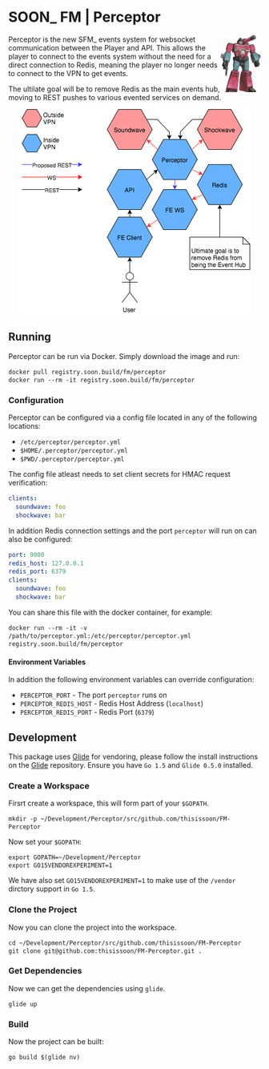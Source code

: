 # SOON\_ FM | Perceptor

<img src="perceptor.jpg" width="80" height="114" align="right" />

Perceptor is the new SFM\_ events system for websocket communication between the Player and API.
This allows the player to connect to the events system without the need for a direct connection
to Redis, meaning the player no longer needs to connect to the VPN to get events.

The ultilate goal will be to remove Redis as the main events hub, moving to REST pushes to various
evented services on demand.

<div align="center">
    <img src="infrastructor.png" />
</div>

## Running

Perceptor can be run via Docker. Simply download the image and run:

```
docker pull registry.soon.build/fm/perceptor
docker run --rm -it registry.soon.build/fm/perceptor
```

### Configuration

Perceptor can be configured via a config file located in any of the following locations:

* `/etc/perceptor/perceptor.yml`
* `$HOME/.perceptor/perceptor.yml`
* `$PWD/.perceptor/perceptor.yml`

The config file atleast needs to set client secrets for HMAC request verification:

``` yaml
clients:
  soundwave: foo
  shockwave: bar
```

In addition Redis connection settings and the port `perceptor` will run on can also be configured:

``` yaml
port: 9000
redis_host: 127.0.0.1
redis_port: 6379
clients:
  soundwave: foo
  shockwave: bar
```

You can share this file with the docker container, for example:

```
docker run --rm -it -v /path/to/perceptor.yml:/etc/perceptor/perceptor.yml registry.soon.build/fm/perceptor
```

#### Environment Variables

In addition the following environment variables can override configuration:

* `PERCEPTOR_PORT` - The port `perceptor` runs on
* `PERCEPTOR_REDIS_HOST` - Redis Host Address (`localhost`)
* `PERCEPTOR_REDIS_PORT` - Redis Port (`6379`)

## Development

This package uses [Glide](https://github.com/Masterminds/glide) for vendoring, please follow the
install instructions on the [Glide](https://github.com/Masterminds/glide) repository. Ensure you
have `Go 1.5` and `Glide 0.5.0` installed.

### Create a Workspace

Firsrt create a workspace, this will form part of your `$GOPATH`.

```
mkdir -p ~/Development/Perceptor/src/github.com/thisissoon/FM-Perceptor
```

Now set your `$GOPATH`:

```
export GOPATH=~/Development/Perceptor
export GO15VENDOREXPERIMENT=1
```

We have also set `GO15VENDOREXPERIMENT=1` to make use of the `/vendor` dirctory support in `Go 1.5`.

### Clone the Project

Now you can clone the project into the workspace.

```
cd ~/Development/Perceptor/src/github.com/thisissoon/FM-Perceptor
git clone git@github.com:thisissoon/FM-Perceptor.git .
```

### Get Dependencies

Now we can get the dependencies using `glide`.

```
glide up
```

### Build

Now the project can be built:

```
go build $(glide nv)
```
